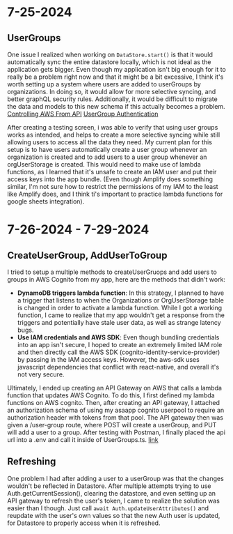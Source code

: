 # 7-25-2024
## UserGroups
One issue I realized when working on `DataStore.start()` is that it would automatically sync the entire datastore locally, which is not ideal as the application gets bigger. Even though my application isn't big enough for it to really be a problem right now and that it might be a bit excessive, I think it's worth setting up a system where users are added to userGroups by organizations. In doing so, it would allow for more selective syncing, and better graphQL security rules. Additionally, it would be difficult to migrate the data and models to this new schema if this actually becomes a problem.
[Controlling AWS From API](https://docs.aws.amazon.com/IAM/latest/APIReference/welcome.html)
[UserGroup Authentication](https://docs.amplify.aws/gen1/react-native/build-a-backend/graphqlapi/customize-authorization-rules/#user-group-based-data-access)

After creating a testing screen, i was able to verify that using user groups works as intended, and helps to create a more selective syncing while still allowing users to access all the data they need. My current plan for this setup is to have users automatically create a user group whenever an organization is created and to add users to a user group whenever an orgUserStorage is created. This would need to make use of lambda functions, as I learned that it's unsafe to create an IAM user and put their access keys into the app bundle. (Even though Amplify does something similar, I'm not sure how to restrict the permissions of my IAM to the least like Amplify does, and I think ti's important to practice lambda functions for google sheets integration). 

# 7-26-2024 - 7-29-2024
## CreateUserGroup, AddUserToGroup
I tried to setup a multiple methods to createUserGruops and add users to groups in AWS Cognito from my app, here are the methods that didn't work:
- **DynamoDB triggers lambda function**: In this strategy, I planned to have a trigger that listens to when the Organizations or OrgUserStorage table is changed in order to activate a lambda function. While I got a working function, I came to realize that my app wouldn't get a response from the triggers and potentially have stale user data, as well as strange latency bugs.
- **Use IAM credentials and AWS SDK**: Even though bundling credentials into an app isn't secure, I hoped to create an extremely limited IAM role and then directly call the AWS SDK (cognito-identity-service-provider) by passing in the IAM access keys. However, the aws-sdk uses javascript dependencies that conflict with react-native, and overall it's not very secure.

Ultimately, I ended up creating an API Gateway on AWS that calls a lambda function that updates AWS Cognito. To do this, I first defined my lambda functions on AWS cognito. Then, after creating an API gateway, I attached an authorization schema of using my asaapp cognito userpool to require an authorization header with tokens from that pool. The API gateway then was given a /user-group route, where POST will create a userGroup, and PUT will add a user to a group. After testing with Postman, I finally placed the api url into a .env and call it inside of UserGroups.ts. [link](https://docs.aws.amazon.com/apigateway/latest/developerguide/api-gateway-create-api-as-simple-proxy-for-lambda.html)

## Refreshing
One problem I had after adding a user to a userGroup was that the changes wouldn't be reflected in Datastore. After multiple attempts trying to use Auth.getCurrentSession(), clearing the datastore, and even setting up an API gateway to refresh the user's token, I came to realize the solution was easier than I though. Just call `await Auth.updateUserAttributes()` and reupdate with the user's own values so that the new Auth user is updated, for Datastore to properly access when it is refreshed.